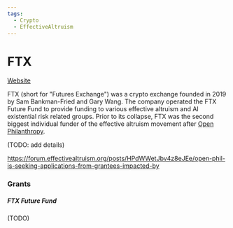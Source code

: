 ```yaml
---
tags:
  - Crypto
  - EffectiveAltruism
---
```

# FTX

[Website]()

FTX (short for "Futures Exchange") was a crypto exchange founded in 2019 by Sam Bankman-Fried and Gary Wang. The company operated the FTX Future Fund to provide funding to various effective altruism and AI existential risk related groups. Prior to its collapse, FTX was the second biggest individual funder of the effective altruism movement after [Open Philanthropy](Open%20Philanthropy.md).

(TODO: add details)

https://forum.effectivealtruism.org/posts/HPdWWetJbv4z8eJEe/open-phil-is-seeking-applications-from-grantees-impacted-by

### Grants

##### FTX Future Fund

(TODO)